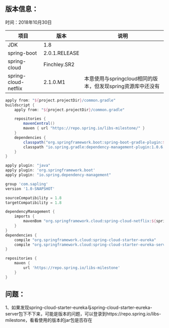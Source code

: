 ## 版本信息：
时间：2018年10月30日

|   项目   |  版本    |   说明   |
| ---- | ---- | ---- |
| JDK  |    1.8  |      |
| spring-boot   |   2.0.1.RELEASE   |      |
| spring-cloud  |   Finchley.SR2   |      |
| spring-cloud-netflix | 2.1.0.M1 | 本意使用与springcloud相同的版本，但发现spring资源库中还没有|

```groovy
apply from: "${project.projectDir}/common.gradle"
buildscript {
    apply from: "${project.projectDir}/common.gradle"

    repositories {
        mavenCentral()
        maven { url "https://repo.spring.io/libs-milestone/" }
    }
    dependencies {
        classpath("org.springframework.boot:spring-boot-gradle-plugin:${springBootVersion}")
        classpath "io.spring.gradle:dependency-management-plugin:1.0.6.RELEASE"
    }
}

apply plugin: "java"
apply plugin: 'org.springframework.boot'
apply plugin: "io.spring.dependency-management"

group 'com.sapling'
version '1.0-SNAPSHOT'

sourceCompatibility = 1.8
targetCompatibility = 1.8

dependencyManagement {
    imports {
        mavenBom "org.springframework.cloud:spring-cloud-netflix:${springCloudNetfixVersion}"
    }
}
dependencies {
    compile "org.springframework.cloud:spring-cloud-starter-eureka"
    compile "org.springframework.cloud:spring-cloud-starter-eureka-server"
}

repositories {
    maven {
        url 'https://repo.spring.io/libs-milestone'
    }
}

```

## 问题：
1、如果发现spring-cloud-starter-eureka与spring-cloud-starter-eureka-server包下不下来，可能是版本的问题，可以登录到https://repo.spring.io/libs-milestone，看看使用的版本的jar包是否存在